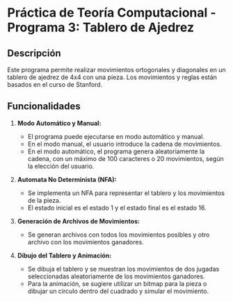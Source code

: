 # Práctica de Teoría Computacional - Programa 3: Tablero de Ajedrez

## Descripción

Este programa permite realizar movimientos ortogonales y diagonales en un tablero de ajedrez de 4x4 con una pieza. Los movimientos y reglas están basados en el curso de Stanford.

## Funcionalidades

1. **Modo Automático y Manual:**
   - El programa puede ejecutarse en modo automático y manual.
   - En el modo manual, el usuario introduce la cadena de movimientos.
   - En el modo automático, el programa genera aleatoriamente la cadena, con un máximo de 100 caracteres o 20 movimientos, según la elección del usuario.

2. **Automata No Determinista (NFA):**
   - Se implementa un NFA para representar el tablero y los movimientos de la pieza.
   - El estado inicial es el estado 1 y el estado final es el estado 16.

3. **Generación de Archivos de Movimientos:**
   - Se generan archivos con todos los movimientos posibles y otro archivo con los movimientos ganadores.

4. **Dibujo del Tablero y Animación:**
   - Se dibuja el tablero y se muestran los movimientos de dos jugadas seleccionadas aleatoriamente de los movimientos ganadores.
   - Para la animación, se sugiere utilizar un bitmap para la pieza o dibujar un círculo dentro del cuadrado y simular el movimiento.

